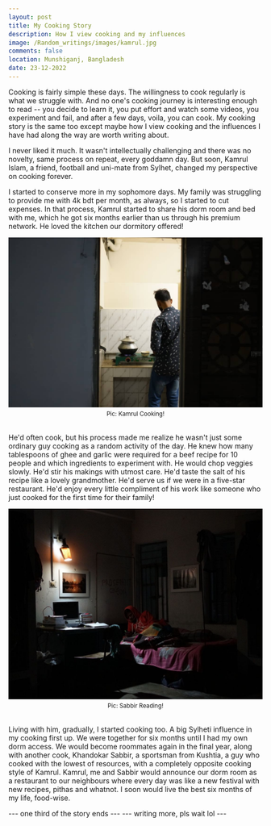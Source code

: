 ```yaml
---
layout: post
title: My Cooking Story
description: How I view cooking and my influences 
image: /Random_writings/images/kamrul.jpg
comments: false
location: Munshiganj, Bangladesh
date: 23-12-2022
---
```


Cooking is fairly simple these days. The willingness to cook regularly is what we struggle with. And no one's cooking journey is interesting enough to read -- you decide to learn it, you put effort and watch some videos, you experiment and fail, and after a few days, voila, you can cook. My cooking story is the same too except maybe how I view cooking and the influences I have had along the way are worth writing about. 

I never liked it much. It wasn't intellectually challenging and there was no novelty, same process on repeat, every goddamn day. But soon, Kamrul Islam, a friend, football and uni-mate from Sylhet, changed my perspective on cooking forever.
 
I started to conserve more in my sophomore days. My family was struggling to provide me with 4k bdt per month, as always, so I started to cut expenses. In that process, Kamrul started to share his dorm room and bed with me, which he got six months earlier than us through his premium network. He loved the kitchen our dormitory offered!

<img src="/Random_writings/images/kamrul.jpg" alt="Kamrul Islam Kamran">
<center> <small>Pic: Kamrul Cooking!</small> </center> </br>

He'd often cook, but his process made me realize he wasn't just some ordinary guy cooking as a random activity of the day. He knew how many tablespoons of ghee and garlic were required for a beef recipe for 10 people and which ingredients to experiment with. He would chop veggies slowly. He'd stir his makings with utmost care. He'd taste the salt of his recipe like a lovely grandmother. He'd serve us if we were in a five-star restaurant. He'd enjoy every little compliment of his work like someone who just cooked for the first time for their family!

<img src="/Random_writings/images/sabbir.jpg" alt="Khandoker Sabbir">
<center> <small>Pic: Sabbir Reading!</small> </center> </br>

Living with him, gradually, I started cooking too. A big Sylheti influence in my cooking first up. We were together for six months until I had my own dorm access. We would become roommates again in the final year, along with another cook, Khandokar Sabbir, a sportsman from Kushtia, a guy who cooked with the lowest of resources, with a completely opposite cooking style of Kamrul. Kamrul, me and Sabbir would announce our dorm room as a restaurant to our neighbours where every day was like a new festival with new recipes, pithas and whatnot. I soon would live the best six months of my life, food-wise.

--- one third of the story ends ---
--- writing more, pls wait lol ---
